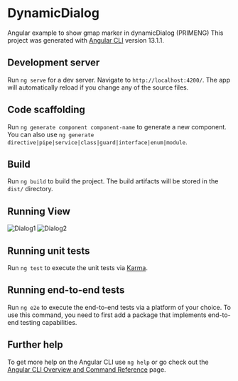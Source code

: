 # DynamicDialog
Angular example to show gmap marker in dynamicDialog (PRIMENG)
This project was generated with [Angular CLI](https://github.com/angular/angular-cli) version 13.1.1.

## Development server

Run `ng serve` for a dev server. Navigate to `http://localhost:4200/`. The app will automatically reload if you change any of the source files.

## Code scaffolding

Run `ng generate component component-name` to generate a new component. You can also use `ng generate directive|pipe|service|class|guard|interface|enum|module`.

## Build

Run `ng build` to build the project. The build artifacts will be stored in the `dist/` directory.

## Running View

![Dialog1](https://user-images.githubusercontent.com/82014153/156902630-3c83b957-4fa0-4967-a790-ddec9cd686f6.png)
![Dialog2](https://user-images.githubusercontent.com/82014153/156902632-005f41d8-a254-4b1b-a42b-09f0d6ff359e.png)

## Running unit tests

Run `ng test` to execute the unit tests via [Karma](https://karma-runner.github.io).

## Running end-to-end tests

Run `ng e2e` to execute the end-to-end tests via a platform of your choice. To use this command, you need to first add a package that implements end-to-end testing capabilities.

## Further help

To get more help on the Angular CLI use `ng help` or go check out the [Angular CLI Overview and Command Reference](https://angular.io/cli) page.
